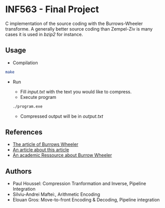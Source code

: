 # INF563 - Final Project

C implementation of the source coding with the Burrows-Wheeler transforme. A generally better source coding than Zempel-Ziv is many cases
it is used in *bzip2* for instance.

## Usage

- Compilation

```bash
make
```

- Run

    - Fill *input.txt* with the text you would like to compress.
    - Execute program
    ```bash
    ./program.exe
    ```
    - Compressed output will be in *output.txt*

## References
- [The article of Burrows Wheeler](https://www.hpl.hp.com/techreports/Compaq-DEC/SRC-RR-124.pdf)
- [An article about this article](https://marknelson.us/posts/1996/09/01/bwt.html)
- [An academic Ressource about Burrow Wheeler](http://pages.di.unipi.it/ferragina/dott2014/bwt.pdf)

## Authors

- Paul Houssel: Compression Tranformation and Inverse, Pipeline Integration
- Silviu-Andrei Maftei:, Arithmetic Encoding
- Elouan Gros: Move-to-front Encoding & Decoding, Pipeline integration